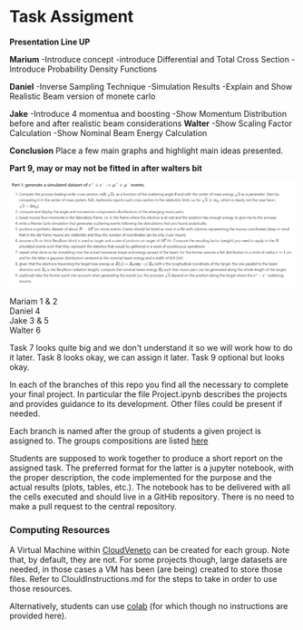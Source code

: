 # Task Assigment 

**Presentation Line UP**

**Marium**
  -Introduce concept
  -introduce Differential and Total Cross Section
  -Introduce Probability Density Functions
  
**Daniel**
  -Inverse Sampling Technique
  -Simulation Results
  -Explain and Show Realistic Beam version of monete carlo

**Jake**
  -Introduce 4 momentua and boosting
  -Show Momentum Distribution before and after realistic beam considerations
**Walter**
  -Show Scaling Factor Calculation
  -Show Nominal Beam Energy Calculation

**Conclusion**
Place a few main graphs and highlight main ideas presented. 

**Part 9, may or may not be fitted in after walters bit**

<img src="task_list.PNG" alt="drawing" width="1200"/>


Mariam 1 & 2  
Daniel 4  
Jake 3 & 5  
Walter 6

Task 7 looks quite big and we don't understand it so we will work how to do it later. 
Task 8 looks okay, we can assign it later.
Task 9 optional but looks okay. 

In each of the branches of this repo you find all the necessary to complete your final project.
In particular the file Project.ipynb describes the projects and provides guidance to its development.
Other files could be present if needed.

Each branch is named after the group of students a given project is assigned to.
The groups compositions are listed [here](https://docs.google.com/spreadsheets/d/1u1WuXA8fawn73KVtnbTuEZekwOFmCO7cSuUoayZHq9s/)

Students are supposed to work together to produce a short report on the assigned task. The preferred format for the latter is a jupyter notebook, with the proper description, the code implemented for the purpose and the actual results (plots, tables, etc.). The notebook has to be delivered with all the cells executed and should live in a GitHib repository. There is no need to make a pull request to the central repository.

### Computing Resources

A Virtual Machine within [CloudVeneto](http://cloudveneto.it/) can be created for each group. Note that, by default, they are not. For some projects though, large datasets are needed, in those cases a VM has been (are being) created to store those files. Refer to ClouldInstructions.md for the steps to take in order to use those resources.

Alternatively, students can use [colab](https://colab.research.google.com/) (for which though no instructions are provided here).


